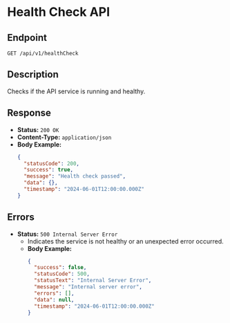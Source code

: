 # Health Check API

## Endpoint

```
GET /api/v1/healthCheck
```

## Description

Checks if the API service is running and healthy.

## Response

- **Status:** `200 OK`
- **Content-Type:** `application/json`
- **Body Example:**
  ```json
  {
    "statusCode": 200,
    "success": true,
    "message": "Health check passed",
    "data": {},
    "timestamp": "2024-06-01T12:00:00.000Z"
  }
  ```

## Errors

- **Status:** `500 Internal Server Error`
  - Indicates the service is not healthy or an unexpected error occurred.
  - **Body Example:**
    ```json
    {
      "success": false,
      "statusCode": 500,
      "statusText": "Internal Server Error",
      "message": "Internal server error",
      "errors": [],
      "data": null,
      "timestamp": "2024-06-01T12:00:00.000Z"
    }
    ```
